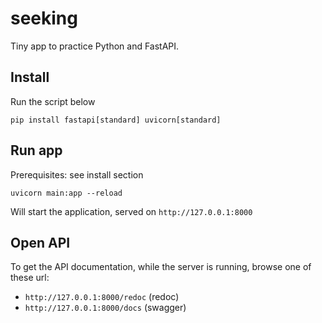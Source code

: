 # seeking
Tiny app to practice Python and FastAPI.

## Install

Run the script below

```shell
pip install fastapi[standard] uvicorn[standard]
```

## Run app

Prerequisites: see install section

```shell
uvicorn main:app --reload
```

Will start the application, served on `http://127.0.0.1:8000`

## Open API

To get the API documentation, while the server is running, browse one of these url:
- `http://127.0.0.1:8000/redoc` (redoc)
- `http://127.0.0.1:8000/docs` (swagger)
